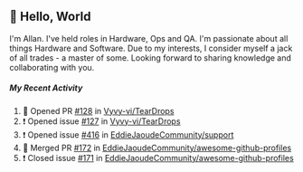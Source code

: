 ## :wave: Hello, World

I'm Allan. I've held roles in Hardware, Ops and QA. I'm passionate about all things Hardware and Software. Due to my interests, I consider myself a jack of all trades - a master of some. Looking forward to sharing knowledge and collaborating with you.

##### My Recent Activity
<!--START_SECTION:activity-->
1. 💪 Opened PR [#128](https://github.com/Vyvy-vi/TearDrops/pull/128) in [Vyvy-vi/TearDrops](https://github.com/Vyvy-vi/TearDrops)
2. ❗️ Opened issue [#127](https://github.com/Vyvy-vi/TearDrops/issues/127) in [Vyvy-vi/TearDrops](https://github.com/Vyvy-vi/TearDrops)
3. ❗️ Opened issue [#416](https://github.com/EddieJaoudeCommunity/support/issues/416) in [EddieJaoudeCommunity/support](https://github.com/EddieJaoudeCommunity/support)
4. 🎉 Merged PR [#172](https://github.com/EddieJaoudeCommunity/awesome-github-profiles/pull/172) in [EddieJaoudeCommunity/awesome-github-profiles](https://github.com/EddieJaoudeCommunity/awesome-github-profiles)
5. ❗️ Closed issue [#171](https://github.com/EddieJaoudeCommunity/awesome-github-profiles/issues/171) in [EddieJaoudeCommunity/awesome-github-profiles](https://github.com/EddieJaoudeCommunity/awesome-github-profiles)
<!--END_SECTION:activity-->

<!--
**AllanRegush/AllanRegush** is a ✨ _special_ ✨ repository because its `README.md` (this file) appears on your GitHub profile.

Here are some ideas to get you started:

- 🔭 I’m currently working on ...
- 🌱 I’m currently learning ...
- 👯 I’m looking to collaborate on ...
- 🤔 I’m looking for help with ...
- 💬 Ask me about ...
- 📫 How to reach me: ...
- 😄 Pronouns: ...
- ⚡ Fun fact: ...
-->
